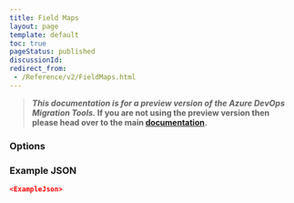 ```yaml
---
title: Field Maps
layout: page
template: default
toc: true
pageStatus: published
discussionId: 
redirect_from: 
 - /Reference/v2/FieldMaps.html
---
```



>**_This documentation is for a preview version of the Azure DevOps Migration Tools._ If you are not using the preview version then please head over to the main [documentation](https://nkdagility.com/docs/azure-devops-migration-tools).**

<Description>

### Options

<Options>

### Example JSON

```JSON
<ExampleJson>
```